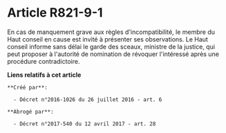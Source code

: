# Article R821-9-1

En cas de manquement grave aux règles d'incompatibilité, le membre du Haut conseil en cause est invité à présenter ses
observations. Le Haut conseil informe sans délai le garde des sceaux, ministre de la justice, qui peut proposer à l'autorité
de nomination de révoquer l'intéressé après une procédure contradictoire.

**Liens relatifs à cet article**

	**Créé par**:

	  - Décret n°2016-1026 du 26 juillet 2016 - art. 6

	**Abrogé par**:

	  - Décret n°2017-540 du 12 avril 2017 - art. 28

